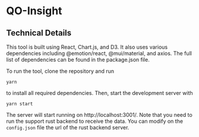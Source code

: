# QO-Insight

## Technical Details
This tool is built using React, Chart.js, and D3. It also uses various dependencies including @emotion/react, @mui/material, and axios. The full list of dependencies can be found in the package.json file.

To run the tool, clone the repository and run 

```
yarn
```

 to install all required dependencies. Then, start the development server with 
 
 
```
yarn start
```
The server will start running on http://localhost:3001/. Note that you need to run the support rust backend to receive the data. You can modify on the `config.json` file the url of the rust backend server. 
